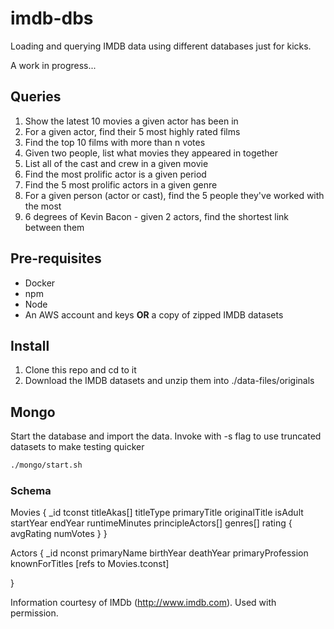 # imdb-dbs

Loading and querying IMDB data using different databases just for kicks.

A work in progress...


## Queries

1. Show the latest 10 movies a given actor has been in
1. For a given actor, find their 5 most highly rated films
1. Find the top 10 films with more than n votes
1. Given two people, list what movies they appeared in together
1. List all of the cast and crew in a given movie
1. Find the most prolific actor is a given period
1. Find the 5 most prolific actors in a given genre 
1. For a given person (actor or cast), find the 5 people they've worked with the most
1. 6 degrees of Kevin Bacon - given 2 actors, find the shortest link between them


## Pre-requisites
* Docker
* npm
* Node
* An AWS account and keys **OR** a copy of zipped IMDB datasets


## Install
1. Clone this repo and cd to it
1. Download the IMDB datasets and unzip them into ./data-files/originals


## Mongo

Start the database and import the data. Invoke with -s flag to use truncated datasets to make testing quicker

```bash
./mongo/start.sh
```

### Schema

Movies {
  _id
  tconst
  titleAkas[]
  titleType
  primaryTitle
  originalTitle
  isAdult
  startYear
  endYear
  runtimeMinutes
  principleActors[]
  genres[]
  rating {
    avgRating
    numVotes
  }
}


Actors {
  _id
  nconst
  primaryName
  birthYear
  deathYear
  primaryProfession
  knownForTitles [refs to Movies.tconst]
  
}


Information courtesy of
IMDb
(http://www.imdb.com).
Used with permission.